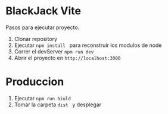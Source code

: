 # BlackJack Vite

Pasos para ejecutar proyecto:

1. Clonar repository
2. Ejecutar ```npm install ``` para reconstruir los modulos de node
3. Correr el devServer ```npm run dev ```
4. Abrir el proyecto en ```http://localhost:3000```

# Produccion

1. Ejecutar ```npm run biuld ```
2. Tomar la carpeta ```dist ``` y desplegar
